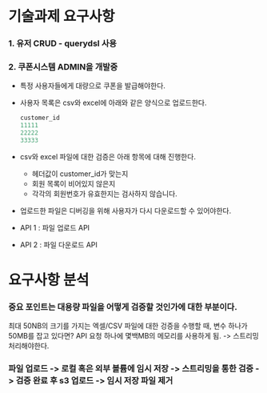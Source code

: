# 기술과제 요구사항

### 1. 유저 CRUD - querydsl 사용


### 2. 쿠폰시스템 ADMIN을 개발중

  
- 특정 사용자들에게 대량으로 쿠폰을 발급해야한다.
- 사용자 목록은 csv와 excel에 아래와 같은 양식으로 업로드한다.
    
    ```java
    customer_id
    11111
    22222
    33333
    ```
    
- csv와 excel 파일에 대한 검증은 아래 항목에 대해 진행한다.
    - 헤더값이 customer_id가 맞는지
    - 회원 목록이 비어있지 않은지
    - 각각의 회원번호가 유효한지는 검사하지 않습니다.
- 업로드한 파일은 디버깅을 위해 사용자가 다시 다운로드할 수 있어야한다.
- API 1 : 파일 업로드 API
- API 2 : 파일 다운로드 API


    

# 요구사항 분석  
  
### 중요 포인트는 대용량 파일을 어떻게 검증할 것인가에 대한 부분이다.
최대 50NB의 크기를 가지는 엑셀/CSV 파일에 대한 겅증을 수행할 때, 변수 하나가 50MB를 잡고 있다면? API 요청 하나에 몇백MB의 메모리를 사용하게 됨.
-> 스트리밍 처리해야한다.  
  
### 파일 업로드 -> 로컬 혹은 외부 볼륨에 임시 저장 -> 스트리밍을 통한 검증 -> 검증 완료 후 s3 업로드 -> 임시 저장 파일 제거
